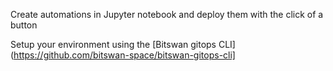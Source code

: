 Create automations in Jupyter notebook and deploy them with the click of a button

Setup your environment using the [Bitswan gitops CLI](https://github.com/bitswan-space/bitswan-gitops-cli]
